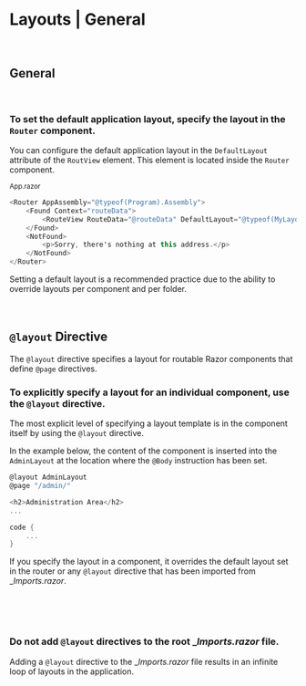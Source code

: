 # Layouts | General
<br>


## General
<br>


### To set the default application layout, specify the layout in the `Router` component.

You can configure the default application layout in the `DefaultLayout` attribute of the `RoutView` element. This element is located
inside the `Router` component.

<sub>App.razor</sub>
```csharp
<Router AppAssembly="@typeof(Program).Assembly">
    <Found Context="routeData">
        <RouteView RouteData="@routeData" DefaultLayout="@typeof(MyLayout)" />
    </Found>
    <NotFound>
        <p>Sorry, there's nothing at this address.</p>
    </NotFound>
</Router>
```

Setting a default layout is a recommended practice due to the ability to override layouts per component and per folder.
<br><br><br>


## `@layout` Directive
The `@layout` directive specifies a layout for routable Razor components that define `@page` directives.
<br>


### To explicitly specify a layout for an individual component, use the `@layout` directive.

The most explicit level of specifying a layout template is in the component itself by using the `@layout` directive.

In the example below, the content of the component is inserted into the `AdminLayout` at the location where the `@Body` instruction has been set.

```csharp
@layout AdminLayout
@page "/admin/"

<h2>Administration Area</h2>
...

code {
	...
}
```

If you specify the layout in a component, it overrides the default layout set in the router or any `@layout` directive that has been imported from __Imports.razor_.

<br><br><br>


### Do not add `@layout` directives to the root __Imports.razor_ file.

Adding a `@layout` directive to the __Imports.razor_ file results in an infinite loop of layouts in the application.

<br><br><br>
